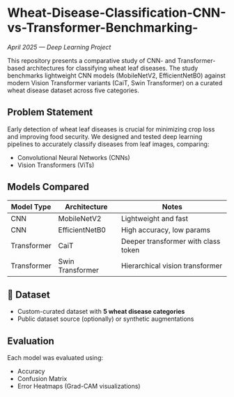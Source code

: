 # Wheat-Disease-Classification-CNN-vs-Transformer-Benchmarking-

_April 2025 — Deep Learning Project_

This repository presents a comparative study of CNN- and Transformer-based architectures for classifying wheat leaf diseases. The study benchmarks lightweight CNN models (MobileNetV2, EfficientNetB0) against modern Vision Transformer variants (CaiT, Swin Transformer) on a curated wheat disease dataset across five categories.



##  Problem Statement

Early detection of wheat leaf diseases is crucial for minimizing crop loss and improving food security. We designed and tested deep learning pipelines to accurately classify diseases from leaf images, comparing:

- Convolutional Neural Networks (CNNs)
- Vision Transformers (ViTs)



##  Models Compared

| Model Type | Architecture     | Notes                           |
|------------|------------------|---------------------------------|
| CNN        | MobileNetV2      | Lightweight and fast            |
| CNN        | EfficientNetB0   | High accuracy, low params       |
| Transformer| CaiT             | Deeper transformer with class token |
| Transformer| Swin Transformer | Hierarchical vision transformer |



## 🧾 Dataset

-  Custom-curated dataset with **5 wheat disease categories**
-  Public dataset source (optionally) or synthetic augmentations


##  Evaluation

Each model was evaluated using:
-  Accuracy
-  Confusion Matrix
-  Error Heatmaps (Grad-CAM visualizations)




